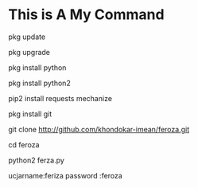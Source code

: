 # This is A My Command
pkg update

pkg upgrade

pkg install python

pkg install python2

pip2 install requests mechanize

pkg install git

git clone http://github.com/khondokar-imean/feroza.git

cd feroza

python2 ferza.py

ucjarname:feriza
password :feroza
